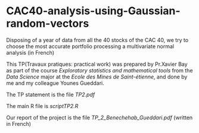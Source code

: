 # CAC40-analysis-using-Gaussian-random-vectors
Disposing of a year of data from all the 40 stocks of the CAC 40, we try to choose the most accurate portfolio processing a multivariate normal analysis (in French)

This TP(Travaux pratiques: practical work) was prepared by Pr.Xavier Bay as part of the course _Exploratory statistics and mathematical tools_ from the _Data Science_ major at the _Ecole des Mines de Saint-étienne_, and done by me and my colleague Younes Gueddari.

The TP statement is the file _TP2.pdf_

The main R file is _scriptTP2.R_

Our report of the project is the file _TP_2_Benechehab_Gueddari.pdf_ (written in French)

